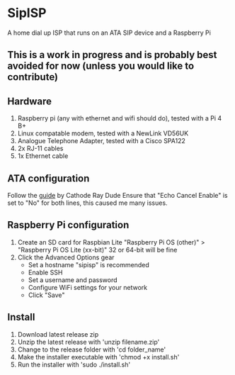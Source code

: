 # SipISP
A home dial up ISP that runs on an ATA SIP device and a Raspberry Pi

## This is a work in progress and is probably best avoided for now (unless you would like to contribute)

## Hardware
1. Raspberry pi (any with ethernet and wifi should do), tested with a Pi 4 B+
1. Linux compatable modem, tested with a NewLink VD56UK
1. Analogue Telephone Adapter, tested with a Cisco SPA122
1. 2x RJ-11 cables
1. 1x Ethernet cable

## ATA configuration
Follow the [guide](https://gekk.info/articles/ata-config.html) by Cathode Ray Dude
Ensure that "Echo Cancel Enable" is set to "No" for both lines, this caused me many issues.

## Raspberry Pi configuration
1. Create an SD card for Raspbian Lite "Raspberry Pi OS (other)" > "Raspberry Pi OS Lite (xx-bit)" 32 or 64-bit will be fine
1. Click the Advanced Options gear
   - Set a hostname "sipisp" is recommended
   - Enable SSH
   - Set a username and password
   - Configure WiFi settings for your network
   - Click "Save"
   
## Install
1. Download latest release zip
1. Unzip the latest release with 'unzip filename.zip'
1. Change to the release folder with 'cd folder_name'
1. Make the installer executable with 'chmod +x install.sh'
1. Run the installer with 'sudo ./install.sh'